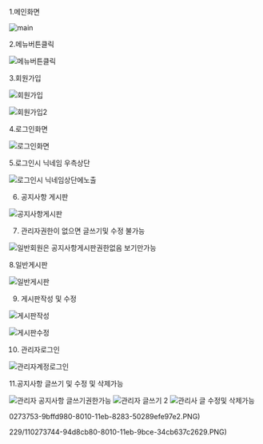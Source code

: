 1.메인화면 


![main](https://user-images.githubusercontent.com/78811229/110273667-62c76980-8010-11eb-972d-cd532dc4758c.PNG)

2.메뉴버튼클릭

![메뉴버튼클릭](https://user-images.githubusercontent.com/78811229/110273679-68bd4a80-8010-11eb-9406-3efae37cdf1d.PNG)

3.회원가입 


![회원가입](https://user-images.githubusercontent.com/78811229/110273681-6bb83b00-8010-11eb-9237-c19386d8fa74.PNG)




![회원가입2](https://user-images.githubusercontent.com/78811229/110273684-6ce96800-8010-11eb-8a98-b75dae8a8474.PNG)





4.로그인화면 




![로그인화면](https://user-images.githubusercontent.com/78811229/110273721-84c0ec00-8010-11eb-80c7-a31db90cd815.PNG)



5.로그인시 닉네임 우측상단 

![로그인시 닉네임상단에노출](https://user-images.githubusercontent.com/78811229/110273728-88ed0980-8010-11eb-97e3-df37df6f15ae.PNG)



6. 공지사항 게시판



![공지사항게시판](https://user-images.githubusercontent.com/78811229/110273735-90acae00-8010-11eb-8efd-359032d2bbe4.PNG)





7. 관리자권한이 없으면 글쓰기및 수정 불가능 



![일반회원은 공지사항게시판권한없음 보기만가능](https://user-images.githubusercontent.com/788110273753-9bffd980-8010-11eb-8283-50289efe97e2.PNG)

8.일반게시판





![일반게시판](https://user-images.githubusercontent.com/78811229/11229/110273744-94d8cb80-8010-11eb-9bce-34cb637c2629.PNG)




9. 게시판작성 및 수정



![게시판작성](https://user-images.githubusercontent.com/78811229/110273766-a0c48d80-8010-11eb-8fc2-00900e55a038.PNG)




![게시판수정](https://user-images.githubusercontent.com/78811229/110273773-a5894180-8010-11eb-9575-77ef32dafdf8.PNG)


10. 관리자로그인 



![관리자계정로그인](https://user-images.githubusercontent.com/78811229/110273783-ae7a1300-8010-11eb-9e61-e74d1e27d18d.PNG)


11.공지사항 글쓰기 및 수정 및 삭제가능 


![관리자 공지사항 글쓰기권한가능](https://user-images.githubusercontent.com/78811229/110273812-be91f280-8010-11eb-9fd9-1a7d44109a48.PNG)
![관리자 글쓰기 2](https://user-images.githubusercontent.com/78811229/110273821-c3ef3d00-8010-11eb-9915-8338edaeb69b.PNG)
![관리사 글 수정및 삭제가능](https://user-images.githubusercontent.com/78811229/110273826-c6ea2d80-8010-11eb-9555-1e8ab9e2b4da.PNG)




0273753-9bffd980-8010-11eb-8283-50289efe97e2.PNG)

229/110273744-94d8cb80-8010-11eb-9bce-34cb637c2629.PNG)
